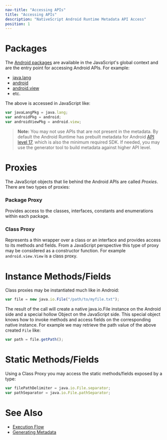 ---nav-title: "Accessing APIs"title: "Accessing APIs"description: "NativeScript Android Runtime Metadata API Access"position: 1---# PackagesThe [Android packages](https://developer.android.com/reference/packages.html) are available in the JavaScript's global context and are the entry point for accessing Android APIs. For example:* [java.lang](http://developer.android.com/reference/java/lang/package-summary.html)* [android](http://developer.android.com/reference/android/package-summary.html)* [android.view](http://developer.android.com/reference/android/view/package-summary.html)* etc.The above is accessed in JavaScript like:```javascriptvar javaLangPkg = java.lang;var androidPkg = android;var androidViewPkg = android.view;```> **Note:** You may not use APIs that are not present in the metadata. By default the Android Runtime has prebuilt metadata for Android [API level 17](http://developer.android.com/about/versions/android-4.2.html), which is also the minimum required SDK. If needed, you may use the generator tool to build metadata against higher API level.# ProxiesThe JavaScript objects that lie behind the Android APIs are called *Proxies*. There are two types of proxies:### Package ProxyProvides access to the classes, interfaces, constants and enumerations within each package.### Class ProxyRepresents a thin wrapper over a class or an interface and provides access to its methods and fields. From a JavaScript perspective this type of proxy may be considered as a constructor function. For example `android.view.View` is a class proxy.# Instance Methods/FieldsClass proxies may be instantiated much like in Android:```javascriptvar file = new java.io.File("/path/to/myfile.txt");```The result of the call will create a native java.io.File instance on the Android side and a special hollow Object on the JavaScript side. This special object knows how to invoke methods and access fields on the corresponding native instance. For example we may retrieve the path value of the above created `File` like:```javascriptvar path = file.getPath();```# Static Methods/FieldsUsing a Class Proxy you may access the static methods/fields exposed by a type:```javascriptvar filePathDelimiter = java.io.File.separator;var pathSeparator = java.io.File.pathSeparator;```# See Also* [Execution Flow](./advanced-topics/execution-flow.md)* [Generating Metadata](./metadata/generator.md)